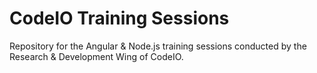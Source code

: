 # CodeIO Training Sessions

Repository for the Angular & Node.js training sessions conducted by the Research & Development Wing of CodeIO. 
